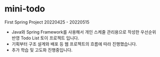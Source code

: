 # mini-todo
First Spring Project
20220425 - 20220515
- Java와 Spring Framework를 사용해서 개인 스케줄 관리용으로 작성한 우선순위 반영 Todo List 토이 프로젝트 입니다.
- 기획부터 구조 설계와 배포 등 웹 프로젝트의 흐름에 따라 진행했습니다.
- 추가 학습 및 고도화 진행중입니다.
